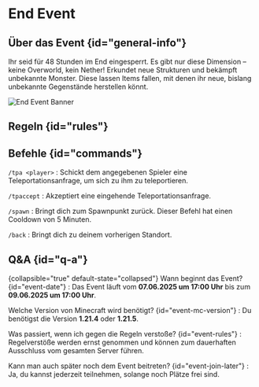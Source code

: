 <primary-label ref="event-running"/>
<secondary-label ref="end-event-mc-version"/>
<secondary-label ref="end-event-date"/>

# End Event


## Über das Event {id="general-info"}

Ihr seid für 48 Stunden im End eingesperrt. Es gibt nur diese Dimension – keine Overworld, kein
Nether!
Erkundet neue Strukturen und bekämpft unbekannte Monster.
Diese lassen Items fallen, mit denen ihr
neue, bislang unbekannte Gegenstände herstellen könnt.

![End Event Banner](only-end-banner.png)

## Regeln {id="rules"}

<include from="util.md" element-id="no-rules-changed" />

## Befehle {id="commands"}

`/tpa <player>`
: Schickt dem angegebenen Spieler eine Teleportationsanfrage, um sich zu ihm zu teleportieren.

`/tpaccept`
: Akzeptiert eine eingehende Teleportationsanfrage.

`/spawn`
: Bringt dich zum Spawnpunkt zurück. Dieser Befehl hat einen Cooldown von 5 Minuten.

`/back`
: Bringt dich zu deinem vorherigen Standort.

## Q&A {id="q-a"}

{collapsible="true" default-state="collapsed"}
Wann beginnt das Event? {id="event-date"}
: Das Event läuft vom **07.06.2025 um 17:00 Uhr** bis zum **09.06.2025 um 17:00 Uhr**.

Welche Version von Minecraft wird benötigt? {id="event-mc-version"}
: Du benötigst die Version **1.21.4** oder **1.21.5**.

Was passiert, wenn ich gegen die Regeln verstoße? {id="event-rules"}
: Regelverstöße werden ernst genommen und können zum dauerhaften Ausschluss vom gesamten Server
führen.

Kann man auch später noch dem Event beitreten? {id="event-join-later"}
: Ja, du kannst jederzeit teilnehmen, solange noch Plätze frei sind.
